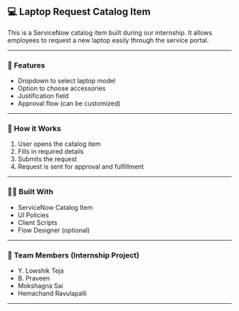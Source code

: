 

## 💻 Laptop Request Catalog Item

This is a ServiceNow catalog item built during our internship. It allows employees to request a new laptop easily through the service portal.

---

### 🔧 Features

* Dropdown to select laptop model
* Option to choose accessories
* Justification field
* Approval flow (can be customized)

---

### 📂 How it Works

1. User opens the catalog item
2. Fills in required details
3. Submits the request
4. Request is sent for approval and fulfillment

---

### 👨‍💻 Built With

* ServiceNow Catalog Item
* UI Policies
* Client Scripts
* Flow Designer (optional)

---

### 👥 Team Members (Internship Project)

* Y. Lowshik Teja
* B. Praveen
* Mokshagna Sai
* Hemachand Ravulapalli

---
